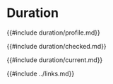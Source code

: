 # Duration

{{#include duration/profile.md}}

{{#include duration/checked.md}}

{{#include duration/current.md}}

{{#include ../links.md}}
